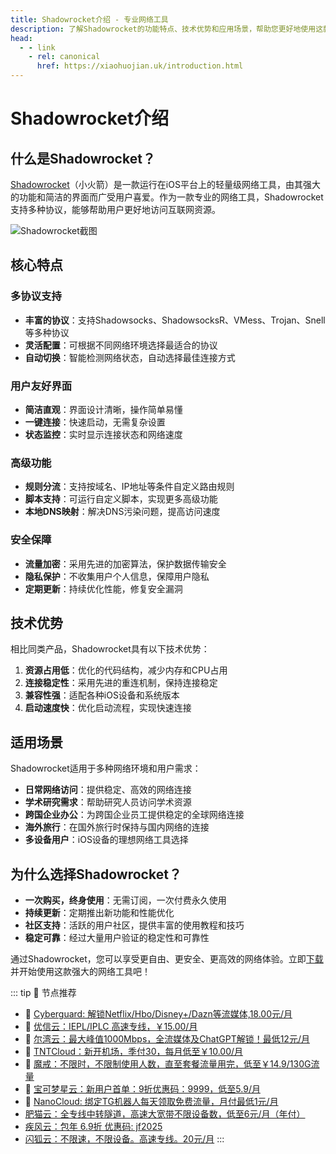 ```yaml
---
title: Shadowrocket介绍 - 专业网络工具
description: 了解Shadowrocket的功能特点、技术优势和应用场景，帮助您更好地使用这款专业网络工具。
head:
  - - link
    - rel: canonical
      href: https://xiaohuojian.uk/introduction.html
---
```


# Shadowrocket介绍

## 什么是Shadowrocket？

[Shadowrocket](/)（小火箭）是一款运行在iOS平台上的轻量级网络工具，由其强大的功能和简洁的界面而广受用户喜爱。作为一款专业的网络工具，Shadowrocket支持多种协议，能够帮助用户更好地访问互联网资源。

![Shadowrocket截图](/assets/shadowrocket-screenshot.webp "Shadowrocket截图")

## 核心特点

### 多协议支持

- **丰富的协议**：支持Shadowsocks、ShadowsocksR、VMess、Trojan、Snell等多种协议
- **灵活配置**：可根据不同网络环境选择最适合的协议
- **自动切换**：智能检测网络状态，自动选择最佳连接方式

### 用户友好界面

- **简洁直观**：界面设计清晰，操作简单易懂
- **一键连接**：快速启动，无需复杂设置
- **状态监控**：实时显示连接状态和网络速度

### 高级功能

- **规则分流**：支持按域名、IP地址等条件自定义路由规则
- **脚本支持**：可运行自定义脚本，实现更多高级功能
- **本地DNS映射**：解决DNS污染问题，提高访问速度

### 安全保障

- **流量加密**：采用先进的加密算法，保护数据传输安全
- **隐私保护**：不收集用户个人信息，保障用户隐私
- **定期更新**：持续优化性能，修复安全漏洞

## 技术优势

相比同类产品，Shadowrocket具有以下技术优势：

1. **资源占用低**：优化的代码结构，减少内存和CPU占用
2. **连接稳定性**：采用先进的重连机制，保持连接稳定
3. **兼容性强**：适配各种iOS设备和系统版本
4. **启动速度快**：优化启动流程，实现快速连接

## 适用场景

Shadowrocket适用于多种网络环境和用户需求：

- **日常网络访问**：提供稳定、高效的网络连接
- **学术研究需求**：帮助研究人员访问学术资源
- **跨国企业办公**：为跨国企业员工提供稳定的全球网络连接
- **海外旅行**：在国外旅行时保持与国内网络的连接
- **多设备用户**：iOS设备的理想网络工具选择

## 为什么选择Shadowrocket？

- **一次购买，终身使用**：无需订阅，一次付费永久使用
- **持续更新**：定期推出新功能和性能优化
- **社区支持**：活跃的用户社区，提供丰富的使用教程和技巧
- **稳定可靠**：经过大量用户验证的稳定性和可靠性

通过Shadowrocket，您可以享受更自由、更安全、更高效的网络体验。立即[下载](/download.html)并开始使用这款强大的网络工具吧！

::: tip 🎉 节点推荐
- 🚀 [Cyberguard: 解锁Netflix/Hbo/Disney+/Dazn等流媒体,18.00元/月](https://a.suola.link/cyberguard)<br>
- 🚀 [优信云：IEPL/IPLC 高速专线，￥15.00/月](https://a.suola.link/youxinyun)<br>
- 🚀 [尔湾云：最大峰值1000Mbps，全流媒体及ChatGPT解锁！最低12元/月](https://a.suola.link/erwan)<br>
- 🚀 [TNTCloud：新开机场，季付30，每月低至￥10.00/月](https://a.suola.link/tnt)<br>
- 🚀 [魔戒：不限时，不限制使用人数，直至套餐流量用完，低至￥14.9/130G流量](https://a.suola.link/mojie)<br>
- 🚀 [宝可梦星云：新用户首单：9折优惠码：9999，低至5.9/月 ](https://a.suola.link/pokemon)<br>
- 🚀 [NanoCloud: 绑定TG机器人每天领取免费流量，月付最低1元/月](https://a.suola.link/nanocloud)<br>
- [肥猫云：全专线中转隧道，高速大宽带不限设备数，低至6元/月（年付）](https://a.suola.link/feimao)<br>
- [疾风云：包年 6.9折 优惠码: jf2025](https://a.suola.link/jifeng)<br>
- [闪狐云：不限速，不限设备。高速专线。20元/月](https://a.suola.link/shy)
:::